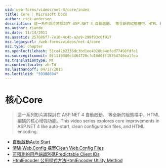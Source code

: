 ```yaml
---
uid: web-forms/videos/net-4/core/index
title: Core | Microsoft Docs
author: rick-anderson
description: 這一系列影片將探討在 ASP.NET 4 自動啟動、 等全新的組態檔中，HTML 編碼的核心增強功能。
ms.author: riande
ms.date: 11/14/2011
ms.assetid: 257686f7-7e10-4c4b-a2e9-299f93c0f917
msc.legacyurl: /web-forms/videos/net-4/core
msc.type: chapter
ms.openlocfilehash: 51ce42b2335dc3bd1ee4928b94efed77498fdfe1
ms.sourcegitcommit: 0f1119340e4464720cfd16d0ff15764746ea1fea
ms.translationtype: MT
ms.contentlocale: zh-TW
ms.lasthandoff: 04/17/2019
ms.locfileid: "59388604"
---
```

# <a name="core"></a><span data-ttu-id="82464-103">核心</span><span class="sxs-lookup"><span data-stu-id="82464-103">Core</span></span>

> <span data-ttu-id="82464-104">這一系列影片將探討在 ASP.NET 4 自動啟動、 等全新的組態檔中，HTML 編碼的核心增強功能。</span><span class="sxs-lookup"><span data-stu-id="82464-104">This video series explores core improvements in ASP.NET 4 like auto-start, clean configuration files, and HTML encoding.</span></span>


- [<span data-ttu-id="82464-105">自動啟動</span><span class="sxs-lookup"><span data-stu-id="82464-105">Auto Start</span></span>](aspnet-4-quick-hit-auto-start.md)
- [<span data-ttu-id="82464-106">清除 Web.Config 檔案</span><span class="sxs-lookup"><span data-stu-id="82464-106">Clean Web.Config Files</span></span>](aspnet-4-quick-hit-clean-webconfig-files.md)
- [<span data-ttu-id="82464-107">可預測的用戶端識別碼</span><span class="sxs-lookup"><span data-stu-id="82464-107">Predictable Client IDs</span></span>](aspnet-4-quick-hit-predictable-client-ids.md)
- [<span data-ttu-id="82464-108">HtmlEncoder 公用程式方法</span><span class="sxs-lookup"><span data-stu-id="82464-108">HtmlEncoder Utility Method</span></span>](aspnet-4-quick-hit-the-htmlencoder-utility-method.md)
